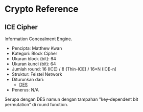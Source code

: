 # Crypto Reference

## ICE Cipher

Information Concealment Engine.

* Pencipta: Matthew Kwan
* Kategori: Block Cipher
* Ukuran block (bit): 64
* Ukuran kunci (bit): 64
* Jumlah round: 16 (ICE) / 8 (Thin-ICE) / 16*N (ICE-n)
* Struktur: Feistel Network
* Diturunkan dari: 
    - [DES](../DES)
* Penerus: N/A

Serupa dengan DES namun dengan tampahan "key-dependent bit permutation" di round function.